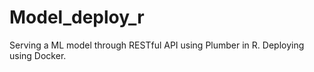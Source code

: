 # Model_deploy_r

Serving a ML model through RESTful API using Plumber in R.
Deploying using Docker.
